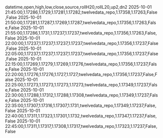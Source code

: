 datetime,open,high,low,close,source,rollH20,rollL20,up2,dn2
2025-10-01 21:45:00,1.17286,1.1729,1.17281,1.17282,twelvedata_repo,1.17358,1.17263,False,False
2025-10-01 21:50:00,1.17281,1.17287,1.17269,1.17287,twelvedata_repo,1.17356,1.17263,False,False
2025-10-01 21:55:00,1.17286,1.1731,1.17237,1.17237,twelvedata_repo,1.17356,1.17263,False,False
2025-10-01 22:00:00,1.17237,1.17237,1.17237,1.17237,twelvedata_repo,1.17356,1.17237,False,False
2025-10-01 22:05:00,1.17237,1.17237,1.17237,1.17237,twelvedata_repo,1.17356,1.17237,False,False
2025-10-01 22:15:00,1.17269,1.17279,1.17269,1.17276,twelvedata_repo,1.17356,1.17237,False,False
2025-10-01 22:20:00,1.17276,1.17276,1.1727,1.1727,twelvedata_repo,1.17356,1.17237,False,False
2025-10-01 22:25:00,1.17273,1.17273,1.17273,1.17273,twelvedata_repo,1.17349,1.17237,False,False
2025-10-01 22:30:00,1.17288,1.17312,1.17288,1.17308,twelvedata_repo,1.17349,1.17237,False,False
2025-10-01 22:35:00,1.17307,1.17316,1.17307,1.1731,twelvedata_repo,1.17349,1.17237,False,False
2025-10-01 22:40:00,1.17311,1.17323,1.17301,1.1732,twelvedata_repo,1.17347,1.17237,False,False
2025-10-01 22:45:00,1.17311,1.17317,1.17308,1.17317,twelvedata_repo,1.17323,1.17237,False,False
